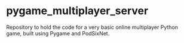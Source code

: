 # pygame_multiplayer_server
Repository to hold the code for a very basic online multiplayer Python game, built using Pygame and PodSixNet.
